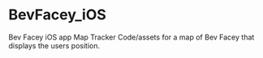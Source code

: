 # BevFacey_iOS
Bev Facey iOS app Map Tracker
Code/assets for a map of Bev Facey that displays the users position.